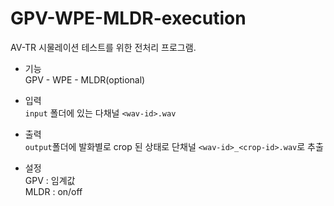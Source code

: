 # GPV-WPE-MLDR-execution    
  
AV-TR 시물레이션 테스트를 위한 전처리 프로그램.    
   
+ 기능    
GPV - WPE - MLDR(optional)     
     
+ 입력    
```input``` 폴더에 있는 다채널  ```<wav-id>.wav```     
     
+ 출력      
```output```폴더에 발화별로 crop 된 상태로 단채널  ```<wav-id>_<crop-id>.wav```로 추출         
  
+ 설정  
GPV : 임계값   
MLDR : on/off     

    